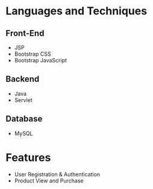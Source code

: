 # Languages and Techniques
## Front-End
  - JSP
  - Bootstrap CSS
  - Bootstrap JavaScript
 
## Backend
  - Java
  - Servlet
  
## Database
  - MySQL

# Features
  - User Registration & Authentication
  - Product View and Purchase 
